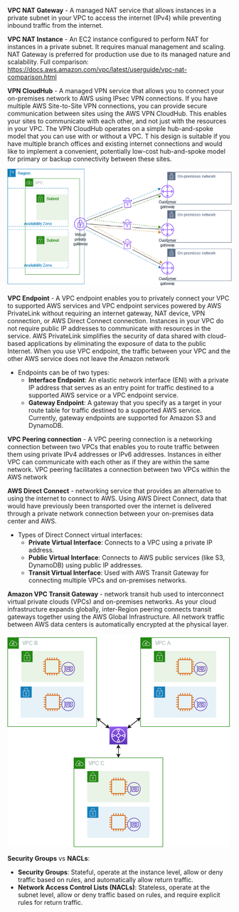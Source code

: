 **VPC NAT Gateway** - A managed NAT service that allows instances in a private subnet in your VPC to access the 
internet (IPv4) while preventing inbound traffic from the internet.

**VPC NAT Instance** - An EC2 instance configured to perform NAT for instances in a private subnet. 
It requires manual management and scaling. NAT Gateway is preferred for production use due to its managed nature and scalability.
Full comparison: https://docs.aws.amazon.com/vpc/latest/userguide/vpc-nat-comparison.html

**VPN CloudHub** - A managed VPN service that allows you to connect your on-premises network to AWS using IPsec VPN connections.
If you have multiple AWS Site-to-Site VPN connections, you can provide secure communication between sites using the AWS VPN CloudHub.
This enables your sites to communicate with each other, and not just with the resources in your VPC. 
The VPN CloudHub operates on a simple hub-and-spoke model that you can use with or without a VPC. T
his design is suitable if you have multiple branch offices and existing internet connections and would like to implement a convenient,
potentially low-cost hub-and-spoke model for primary or backup connectivity between these sites.

![img.png](diagrams/vpn-cloud-hub-diagram.png)

**VPC Endpoint** - A VPC endpoint enables you to privately connect your VPC to supported AWS services and VPC endpoint services
powered by AWS PrivateLink without requiring an internet gateway, NAT device, VPN connection, or AWS Direct Connect connection.
Instances in your VPC do not require public IP addresses to communicate with resources in the service. AWS PrivateLink 
simplifies the security of data shared with cloud-based applications by eliminating the exposure of data to the public Internet.
When you use VPC endpoint, the traffic between your VPC and the other AWS service does not leave the Amazon network
- Endpoints can be of two types:
  - **Interface Endpoint**: An elastic network interface (ENI) with a private IP address that serves as an entry point for traffic
    destined to a supported AWS service or a VPC endpoint service.
  - **Gateway Endpoint**: A gateway that you specify as a target in your route table for traffic destined to a supported AWS service.
    Currently, gateway endpoints are supported for Amazon S3 and DynamoDB.

**VPC Peering connection** - A VPC peering connection is a networking connection between two VPCs that enables you to route 
traffic between them using private IPv4 addresses or IPv6 addresses. Instances in either VPC can communicate with each other
as if they are within the same network. VPC peering facilitates a connection between two VPCs within the AWS network

**AWS Direct Connect** - networking service that provides an alternative to using the internet to connect to AWS. 
Using AWS Direct Connect, data that would have previously been transported over the internet is delivered through a private
network connection between your on-premises data center and AWS.
- Types of Direct Connect virtual interfaces:
  - **Private Virtual Interface**: Connects to a VPC using a private IP address.
  - **Public Virtual Interface**: Connects to AWS public services (like S3, DynamoDB) using public IP addresses.
  - **Transit Virtual Interface**: Used with AWS Transit Gateway for connecting multiple VPCs and on-premises networks.

**Amazon VPC Transit Gateway** - network transit hub used to interconnect virtual private clouds (VPCs) and on-premises
networks. As your cloud infrastructure expands globally, inter-Region peering connects transit gateways together using 
the AWS Global Infrastructure. All network traffic between AWS data centers is automatically encrypted at the physical layer.

![img.png](diagrams/amazon-vpc-transit-gateway-diagram.png)

**Security Groups** vs **NACLs**:
- **Security Groups**: Stateful, operate at the instance level, allow or deny traffic based on rules, and automatically allow return traffic.
- **Network Access Control Lists (NACLs)**: Stateless, operate at the subnet level, allow or deny traffic based on rules, and require explicit rules for return traffic.
